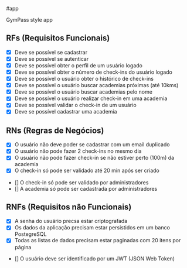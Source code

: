 #app

GymPass style app

## RFs (Requisitos Funcionais)

- [x] Deve se possível se cadastrar
- [x] Deve se possível se autenticar
- [x] Deve se possível obter o perfil de um usuário logado
- [x] Deve se possível obter o número de check-ins do usuário logado
- [x] Deve se possível o usuário obter o histórico de check-ins
- [x] Deve se possível o usuário buscar academias próximas (até 10kms)
- [x] Deve se possível o usuário buscar academias pelo nome
- [x] Deve se possível o usuário realizar check-in em uma academia
- [x] Deve se possível validar o check-in de um usuário
- [x] Deve se possível cadastrar uma academia

## RNs (Regras de Negócios)

- [x] O usuário não deve poder se cadastrar com um email duplicado
- [x] O usuário não pode fazer 2 check-ins no mesmo dia
- [x] O usuário não pode fazer check-in se não estiver perto (100m) da academia
- [x] O check-in só pode ser validado até 20 min após ser criado
- [] O check-in só pode ser validado por administradores
- [] A academia só pode ser cadastrada por administradores

## RNFs (Requisitos não Funcionais)

- [x] A senha do usuário precsa estar criptografada
- [x] Os dados da aplicação precisam estar persistidos em um banco PostegreSQL
- [x] Todas as listas de dados precisam estar paginadas com 20 itens por página
- [] O usuário deve ser identificado por um JWT (JSON Web Token)